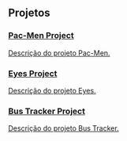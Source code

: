  <section id="projects">
    <h2>Projetos</h2>
    <div class="grid">
      <a href="https://github.com/Antoniotravisani/pacmen">
        <div class="project-box">
          <h3>Pac-Men Project</h3>
          <p>Descrição do projeto Pac-Men.</p>
        </div>
      </a>
      <a href="https://github.com/Antoniotravisani/eyes">
        <div class="project-box">
          <h3>Eyes Project</h3>
          <p>Descrição do projeto Eyes.</p>
        </div>
      </a>
      <a href="https://github.com/Antoniotravisani/realtimebustracker">
        <div class="project-box">
          <h3>Bus Tracker Project</h3>
          <p>Descrição do projeto Bus Tracker.</p>
        </div>
      </a>
    </div>
  </section>
